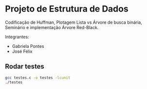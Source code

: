 # Projeto de Estrutura de Dados
Codificação de Huffman, Plotagem Lista vs Árvore de busca binária, Seminário e implementação Árvore Red-Black.

 Integrantes:
 - Gabriela Pontes
 - José Félix

## Rodar testes
```bash
gcc testes.c -o testes -lcunit
./testes
```

